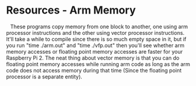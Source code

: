# Resources - Arm Memory
&ensp; These programs copy memory from one block to another, one using arm processor instructions and the other using vector processor instructions. It'll take a while to compile since there is so much empty space in it, but if you run "time ./arm.out" and "time ./vfp.out" then you'll see whether arm memory accesses or floating point memory accesses are faster for your Raspberry Pi 2. The neat thing about vector memory is that you can do floating point memory accesses while running arm code as long as the arm code does not access memory during that time (Since the floating point processor is a separate entity).